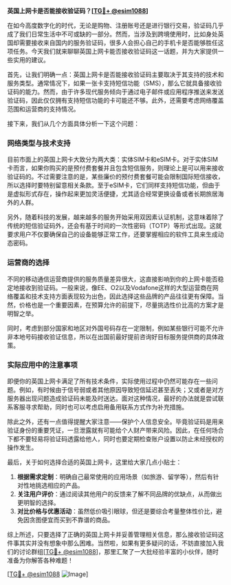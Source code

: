 **英国上网卡是否能接收验证码？[[TG💪+ @esim1088](https://t.me/s/esim1088)]**

在如今高度数字化的时代，无论是购物、注册账号还是进行银行交易，验证码几乎成了我们日常生活中不可或缺的一部分。然而，当涉及到跨境使用时，比如身处英国却需要接收来自国内的服务验证码，很多人会担心自己的手机卡是否能够胜任这项任务。今天我们就来聊聊英国上网卡能否接收验证码这一话题，并为大家提供一些实用的建议。

首先，让我们明确一点：英国上网卡是否能接收验证码主要取决于其支持的技术和服务类型。通常情况下，如果一张卡支持短信功能（SMS），那么它就具备接收验证码的能力。然而，由于许多现代服务倾向于通过电子邮件或应用程序推送来发送验证码，因此仅仅拥有支持短信功能的卡可能还不够。此外，还需要考虑网络覆盖范围和运营商的支持情况。

接下来，我们从几个方面具体分析一下这个问题：

### 网络类型与技术支持

目前市面上的英国上网卡大致分为两大类：实体SIM卡和eSIM卡。对于实体SIM卡而言，如果你购买的是预付费套餐并且包含短信服务，则理论上是可以用来接收验证码的。不过需要注意的是，某些廉价的预付费套餐可能会限制国际短信接收，所以选择时要特别留意相关条款。至于eSIM卡，它们同样支持短信功能，但由于是虚拟形式存在，操作起来更加灵活便捷，尤其适合经常更换设备或者长期旅居海外的人群。

另外，随着科技的发展，越来越多的服务开始采用双因素认证机制，这意味着除了传统的短信验证码外，还会有基于时间的一次性密码（TOTP）等形式出现。这就要求用户不仅要确保自己的设备能够正常工作，还要掌握相应的软件工具来生成动态密码。

### 运营商的选择

不同的移动通信运营商提供的服务质量差异很大，这直接影响到你的上网卡能否稳定地接收到验证码。一般来说，像EE、O2以及Vodafone这样的大型运营商在网络覆盖和技术支持方面表现较为出色，因此选择这些品牌的产品往往更有保障。当然，价格也是一个重要因素，在预算允许的前提下，尽量挑选性价比高的方案才是明智之举。

同时，考虑到部分国家和地区对外国号码存在一定限制，例如某些银行可能不允许非本地号码接收验证信息，所以在出国前最好提前咨询好目标服务提供商的具体政策。

### 实际应用中的注意事项

即便你的英国上网卡满足了所有技术条件，实际使用过程中仍然可能存在一些问题。例如，有时候由于信号弱或者其他原因导致短信延迟甚至丢失；又或者是对方服务器出现问题造成验证码未能及时送达。面对这种情况，最好的办法就是尝试联系客服寻求帮助，同时也可以考虑启用备用联系方式作为补充措施。

除此之外，还有一点值得提醒大家注意——保护个人信息安全。毕竟验证码是用来验证身份的重要凭证，一旦泄露就有可能给个人财产带来风险。因此，在任何场合下都不要轻易将验证码透露给他人，同时也要定期检查账户设置以防止未经授权的操作发生。

最后，关于如何选择合适的英国上网卡，这里给大家几点小贴士：

1. **根据需求定制**：明确自己最常使用的应用场景（如旅游、留学等），然后有针对性地挑选相应的产品。
2. **关注用户评价**：通过阅读其他用户的反馈来了解不同品牌的优缺点，从而做出更明智的选择。
3. **对比价格与优惠活动**：虽然低价吸引眼球，但还是要综合考量整体性价比，避免因贪图便宜而买到不靠谱的商品。

综上所述，只要选择了正确的英国上网卡并妥善管理相关信息，那么接收验证码这件事其实并没有想象中那么困难。当然啦，如果有更多疑问的话，不妨直接加入我们的讨论群组[[TG💪+ @esim1088](https://t.me/s/esim1088)]，那里汇聚了一大批经验丰富的小伙伴，随时准备为你解答各种难题！

[[TG💪+ @esim1088](https://t.me/s/esim1088) ![Image](https://i.postimg.cc/4NQfJmqS/Snipaste-2025-05-13-00-14-12.png)]